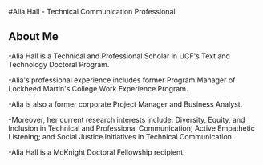#Alia Hall - Technical Communication Professional
## About Me

-Alia Hall is a Technical and Professional Scholar in UCF's Text and Technology Doctoral Program. 

-Alia's professional experience includes former Program Manager of Lockheed Martin's College Work Experience Program. 

-Alia is also a former corporate Project Manager and Business Analyst. 

-Moreover, her current research interests include: Diversity, Equity, and Inclusion in Technical and Professional Communication; Active Empathetic Listening; and Social Justice Initiatives in Technical Communication. 

-Alia Hall is a McKnight Doctoral Fellowship recipient. 